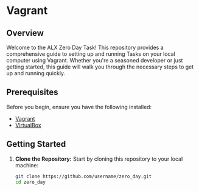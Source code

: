 # Vagrant

## Overview

Welcome to the ALX Zero Day Task! This repository provides a comprehensive guide to setting up and running Tasks on your local computer using Vagrant. Whether you're a seasoned developer or just getting started, this guide will walk you through the necessary steps to get up and running quickly.

## Prerequisites

Before you begin, ensure you have the following installed:

- [Vagrant](https://www.vagrantup.com/)
- [VirtualBox](https://www.virtualbox.org/)

## Getting Started

1. **Clone the Repository:** Start by cloning this repository to your local machine:

   ```bash
   git clone https://github.com/username/zero_day.git
   cd zero_day
   ```

